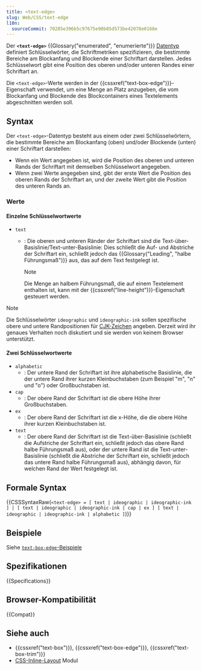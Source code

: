 ```yaml
---
title: <text-edge>
slug: Web/CSS/text-edge
l10n:
  sourceCommit: 70285e396b5c97675e90b85d573be42078e0168e
---
```


Der **`<text-edge>`** {{Glossary("enumerated", "enumerierte")}} [Datentyp](/de/docs/Web/CSS/CSS_values_and_units/CSS_data_types) definiert Schlüsselwörter, die Schriftmetriken spezifizieren, die bestimmte Bereiche am Blockanfang und Blockende einer Schriftart darstellen. Jedes Schlüsselwort gibt eine Position des oberen und/oder unteren Randes einer Schriftart an.

Die `<text-edge>`-Werte werden in der {{cssxref("text-box-edge")}}-Eigenschaft verwendet, um eine Menge an Platz anzugeben, die vom Blockanfang und Blockende des Blockcontainers eines Textelements abgeschnitten werden soll.

## Syntax

Der `<text-edge>`-Datentyp besteht aus einem oder zwei Schlüsselwörtern, die bestimmte Bereiche am Blockanfang (oben) und/oder Blockende (unten) einer Schriftart darstellen:

- Wenn ein Wert angegeben ist, wird die Position des oberen und unteren Rands der Schriftart mit demselben Schlüsselwort angegeben.
- Wenn zwei Werte angegeben sind, gibt der erste Wert die Position des oberen Rands der Schriftart an, und der zweite Wert gibt die Position des unteren Rands an.

### Werte

#### Einzelne Schlüsselwortwerte

- `text`
  - : Die oberen und unteren Ränder der Schriftart sind die Text-über-Basislinie/Text-unter-Basislinie: Dies schließt die Auf- und Abstriche der Schriftart ein, schließt jedoch das {{Glossary("Leading", "halbe Führungsmaß")}} aus, das auf dem Text festgelegt ist.

    > [!NOTE]
    > Die Menge an halbem Führungsmaß, die auf einem Textelement enthalten ist, kann mit der {{cssxref("line-height")}}-Eigenschaft gesteuert werden.

> [!NOTE]
> Die Schlüsselwörter `ideographic` und `ideographic-ink` sollen spezifische obere und untere Randpositionen für [CJK-Zeichen](https://en.wikipedia.org/wiki/CJK_characters) angeben. Derzeit wird ihr genaues Verhalten noch diskutiert und sie werden von keinem Browser unterstützt.

#### Zwei Schlüsselwortwerte

- `alphabetic`
  - : Der untere Rand der Schriftart ist ihre alphabetische Basislinie, die der untere Rand ihrer kurzen Kleinbuchstaben (zum Beispiel "m", "n" und "o") oder Großbuchstaben ist.
- `cap`
  - : Der obere Rand der Schriftart ist die obere Höhe ihrer Großbuchstaben.
- `ex`
  - : Der obere Rand der Schriftart ist die x-Höhe, die die obere Höhe ihrer kurzen Kleinbuchstaben ist.
- `text`
  - : Der obere Rand der Schriftart ist die Text-über-Basislinie (schließt die Aufstriche der Schriftart ein, schließt jedoch das obere Rand halbe Führungsmaß aus), oder der untere Rand ist die Text-unter-Basislinie (schließt die Abstriche der Schriftart ein, schließt jedoch das untere Rand halbe Führungsmaß aus), abhängig davon, für welchen Rand der Wert festgelegt ist.

## Formale Syntax

{{CSSSyntaxRaw(`<text-edge> = [ text | ideographic | ideographic-ink ] | [ text | ideographic | ideographic-ink | cap | ex ] [ text | ideographic | ideographic-ink | alphabetic ]`)}}

## Beispiele

Siehe [`text-box-edge`-Beispiele](/de/docs/Web/CSS/text-box-edge#examples)

## Spezifikationen

{{Specifications}}

## Browser-Kompatibilität

{{Compat}}

## Siehe auch

- {{cssxref("text-box")}}, {{cssxref("text-box-edge")}}, {{cssxref("text-box-trim")}}
- [CSS-Inline-Layout](/de/docs/Web/CSS/CSS_inline_layout) Modul
